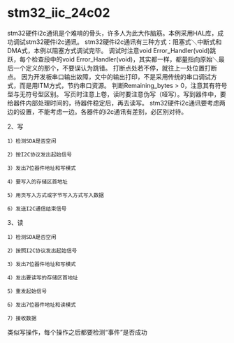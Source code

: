 # stm32_iic_24c02
stm32硬件i2c通讯是个难啃的骨头，许多人为此大作脑筋。本例采用HAL库，成功调试stm32硬件i2c通讯。
stm32硬件i2c通讯有三种方式：阻塞式＼中断式和DMA式，本例以阻塞方式调试完毕。
调试时注意void Error_Handler(void)跳跃，每个检查段中的void Error_Handler(void)，其实都一样，都量指向原始＼最后一个定义的那个，不要误认为跳错。
打断点处若不停，就往上一处位置打断点。
因为开发板串口输出故障，文中的输出打印，不是采用传统的串口调试方式，而是用ITM方式，节约串口资源。
判断Remaining_bytes > 0，注意其有符号型与无符号型区别。
写页时注意上卷，读时要注意伪写（哑写）。写到器件中，要给器件内部处理时间的，待器件稳定后，再去读写。
stm32硬件i2c通讯要考虑两边的设置，不能考虑一边。各器件的i2c通讯有差别，必区别对待。

2、写

    1）检测SDA是否空闲

    2）按I2C协议发出起始信号

    3）发出7位器件地址和写模式

    4）要写入的存储区首地址

    5）用页写入方式或字节写入方式写入数据

    6）发送I2C通信结束信号

3、读

    1）检测SDA是否空闲

    2）按照I2C协议发出起始信号

    3）发出7位器件地址和写模式

    4）发出要读写的存储区首地址

    5）重发起始信号

    6）发出7位器件地址和读模式

    7）接收数据

类似写操作，每个操作之后都要检测“事件”是否成功

